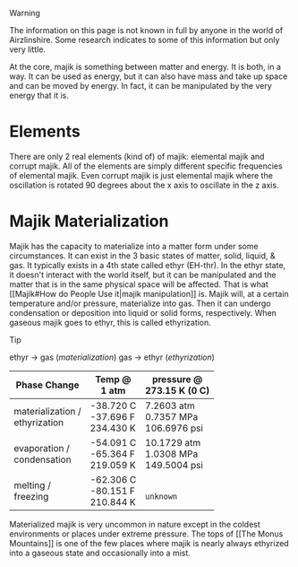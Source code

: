 > [!warning] 
> The information on this page is not known in full by anyone in the world of Airzlinshire. Some research indicates to some of this information but only very little.

At the core, majik is something between matter and energy. It is both, in a way. It can be used as energy, but it can also have mass and take up space and can be moved by energy. In fact, it can be manipulated by the very energy that it is.
# Elements
There are only 2 real elements (kind of) of majik: elemental majik and corrupt majik. All of the elements are simply different specific frequencies of elemental majik. Even corrupt majik is just elemental majik where the oscillation is rotated 90 degrees about the x axis to oscillate in the z axis.
# Majik Materialization
Majik has the capacity to materialize into a matter form under some circumstances. It can exist in the 3 basic states of matter, solid, liquid, & gas. It typically exists in a 4th state called ethyr (EH-thr). In the ethyr state, it doesn't interact with the world itself, but it can be manipulated and the matter that is in the same physical space will be affected. That is what [[Majik#How do People Use it|majik manipulation]] is. Majik will, at a certain temperature and/or pressure, materialize into gas. Then it can undergo condensation or deposition into liquid or solid forms, respectively. When gaseous majik goes to ethyr, this is called ethyrization.

> [!tip] 
>ethyr → gas (*materialization*)
>gas → ethyr (*ethyrization*)


| Phase Change                      | Temp @ <br>1 atm                    | pressure @ <br>273.15 K (0 C)             |
| --------------------------------- | ----------------------------------- | ----------------------------------------- |
| materialization /<br>ethyrization | -38.720 C<br>-37.696 F<br>234.430 K | 7.2603 atm<br>0.7357 MPa<br>106.6976 psi  |
| evaporation /<br>condensation     | -54.091 C<br>-65.364 F<br>219.059 K | 10.1729 atm<br>1.0308 MPa<br>149.5004 psi |
| melting /<br>freezing             | -62.306 C<br>-80.151 F<br>210.844 K | <br>`unknown`                             |
Materialized majik is very uncommon in nature except in the coldest environments or places under extreme pressure. The tops of [[The Monus Mountains]] is one of the few places where majik is nearly always ethyrized into a gaseous state and occasionally into a mist.
